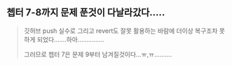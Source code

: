 ## 쳅터 7-8까지 문제 푼것이 다날라갔다.....

> 깃허브 push 실수로 그리고 revert도 잘못 활용하는 바람에 더이상 복구조차 못하게 되었다.......하아...............
>
> 그러므로 쳅터 7은 문제 9부터 남겨질것이다...ㅠ,ㅠ..........
